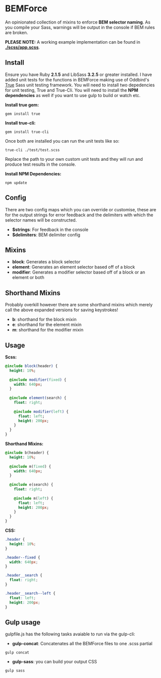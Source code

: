 # BEMForce
An opinionated collection of mixins to enforce **BEM selector naming**. As you compile your Sass, warnings will be output in the console if BEM rules are broken.   

**PLEASE NOTE:** A working example implementation can be found in **[./scss/app.scss](https://github.com/BrendonCon/BemForce/blob/master/scss/app.scss)**.

## Install
Ensure you have Ruby **2.1.5** and LibSass **3.2.5** or greater installed. I have added unit tests for the functions in BEMForce making use of Oddbird's [True](https://github.com/oddbird/true) Sass unit testing framework. You will need to install two depedencies for unit testing, True and True-Cli. You will need to install the **NPM dependencies** as well if you want to use gulp to build or watch etc. 

**Install true gem:** 
```
gem install true
```
**Install true-cli:**
```
gem install true-cli
```
Once both are installed you can run the unit tests like so:
```
true-cli ./test/test.scss
```
Replace the path to your own custom unit tests and they will run and produce test results in the console.

**Install NPM Dependencies:**
```
npm update
```

## Config
There are two config maps which you can override or customise, these are for the output strings for error feedback and the delimiters with which the selector names will be constructed.
- **$strings**: For feedback in the console
- **$delimiters**: BEM delimiter config 

## Mixins
- **block**: Generates a block selector
- **element**: Generates an element selector based off of a block
- **modifier**: Generates a modifier selector based off of a block or an element or both

## Shorthand Mixins
Probably overkill however there are some shorthand mixins which merely call the above expanded versions for saving keystrokes!
- **b**: shorthand for the block mixin
- **e**: shorthand for the element mixin
- **m**: shorthand for the modifier mixin

## Usage 
**Scss:**
```sass
@include block(header) {
  height: 10%;
  
  @include modifier(fixed) {
    width: 640px;
  }
  
  @include element(search) {
    float: right;
    
    @include modifier(left) {
      float: left;
      height: 200px;
    }
  }
}
```

**Shorthand Mixins:**
```sass
@include b(header) {
  height: 10%;
  
  @include m(fixed) {
    width: 640px;
  }
  
  @include e(search) {
    float: right;
    
    @include m(left) {
      float: left;
      height: 200px;
    }
  }
}
```

**CSS:**
```css
.header {
  height: 10%;
}

.header--fixed {
  width: 640px;
}

.header__search {
  float: right;
}

.header__search--left {
  float: left;
  height: 200px;
}
```
## Gulp usage
gulpfile.js has the following tasks avaiable to run via the gulp-cli:
- **gulp-concat**: Concatenates all the BEMForce files to one .scss partial

```
gulp concat

```

- **gulp-sass**: you can build your output CSS

```
gulp sass

```

